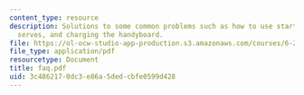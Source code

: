 ```yaml
---
content_type: resource
description: Solutions to some common problems such as how to use start machine, twitching
  servos, and charging the handyboard.
file: https://ol-ocw-studio-app-production.s3.amazonaws.com/courses/6-270-autonomous-robot-design-competition-january-iap-2005/3c4862170dc3e86a5dedcbfe0599d428_faq.pdf
file_type: application/pdf
resourcetype: Document
title: faq.pdf
uid: 3c486217-0dc3-e86a-5ded-cbfe0599d428
---
```

